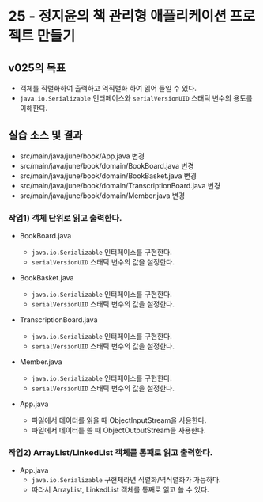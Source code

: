 # 25 - 정지윤의 책 관리형 애플리케이션 프로젝트 만들기

## v025의 목표

- 객체를 직렬화하여 출력하고 역직렬화 하여 읽어 들일 수 있다.
- `java.io.Serializable` 인터페이스와 `serialVersionUID` 스태틱 변수의 용도를 이해한다. 

## 실습 소스 및 결과

- src/main/java/june/book/App.java 변경
- src/main/java/june/book/domain/BookBoard.java 변경
- src/main/java/june/book/domain/BookBasket.java 변경
- src/main/java/june/book/domain/TranscriptionBoard.java 변경
- src/main/java/june/book/domain/Member.java 변경

### 작업1) 객체 단위로 읽고 출력한다.

- BookBoard.java
  - `java.io.Serializable` 인터페이스를 구현한다.
  - `serialVersionUID` 스태틱 변수의 값을 설정한다.

- BookBasket.java
  - `java.io.Serializable` 인터페이스를 구현한다.
  - `serialVersionUID` 스태틱 변수의 값을 설정한다.

- TranscriptionBoard.java
  - `java.io.Serializable` 인터페이스를 구현한다.
  - `serialVersionUID` 스태틱 변수의 값을 설정한다.
  
- Member.java
  - `java.io.Serializable` 인터페이스를 구현한다.
  - `serialVersionUID` 스태틱 변수의 값을 설정한다.
  
- App.java
  - 파일에서 데이터를 읽을 때 ObjectInputStream을 사용한다.
  - 파일에서 데이터를 쓸 때 ObjectOutputStream을 사용한다.
  
### 작업2) ArrayList/LinkedList 객체를 통째로 읽고 출력한다.

- App.java
  - `java.io.Serializable` 구현체라면 직렬화/역직렬화가 가능하다.
  - 따라서 ArrayList, LinkedList 객체를 통째로 읽고 쓸 수 있다.
